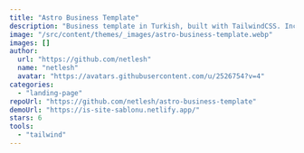 ```yaml
---
title: "Astro Business Template"
description: "Business template in Turkish, built with TailwindCSS. Includes Open Graph, Facebook, and Twitter SEO metadata."
image: "/src/content/themes/_images/astro-business-template.webp"
images: []
author:
  url: "https://github.com/netlesh"
  name: "netlesh"
  avatar: "https://avatars.githubusercontent.com/u/2526754?v=4"
categories:
  - "landing-page"
repoUrl: "https://github.com/netlesh/astro-business-template"
demoUrl: "https://is-site-sablonu.netlify.app/"
stars: 6
tools:
  - "tailwind"
---
```

